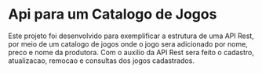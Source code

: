 # Api para um Catalogo de Jogos
Este projeto foi desenvolvido para exemplificar a estrutura de uma API Rest, por meio de um catalogo de jogos
onde o jogo sera adicionado por nome, preco e nome da produtora. Com o auxilio da API Rest sera feito o cadastro, 
atualizacao, remocao e consultas dos jogos cadastrados.

